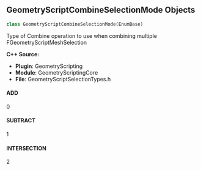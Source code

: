 ## GeometryScriptCombineSelectionMode Objects

```python
class GeometryScriptCombineSelectionMode(EnumBase)
```

Type of Combine operation to use when combining multiple FGeometryScriptMeshSelection

**C++ Source:**

- **Plugin**: GeometryScripting
- **Module**: GeometryScriptingCore
- **File**: GeometryScriptSelectionTypes.h

<a id="unreal.GeometryScriptCombineSelectionMode.ADD"></a>

#### ADD

0

<a id="unreal.GeometryScriptCombineSelectionMode.SUBTRACT"></a>

#### SUBTRACT

1

<a id="unreal.GeometryScriptCombineSelectionMode.INTERSECTION"></a>

#### INTERSECTION

2

<a id="unreal.GeometryScriptEmptySelectionBehavior"></a>